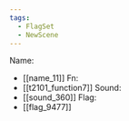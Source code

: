 ```yaml
---
tags:
  - FlagSet
  - NewScene
---
```

Name:
- [[name_11]]
Fn:
- [[t2101_function7]]
Sound:
- [[sound_360]]
Flag:
- [[flag_9477]]
